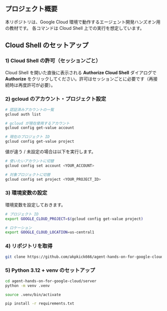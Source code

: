 ## プロジェクト概要

本リポジトリは、Google Cloud 環境で動作するエージェント開発ハンズオン用の教材です。
各コマンドは Cloud Shell 上での実行を想定しています。


## Cloud Shell のセットアップ

### 1) Cloud Shell の許可（セッションごと）
Cloud Shell を開いた直後に表示される **Authorize Cloud Shell** ダイアログで **Authorize** をクリックしてください。許可はセッションごとに必要です（再接続時は再度許可が必要）。

### 2) gcloud のアカウント・プロジェクト設定
```bash
# 認証済みアカウントの一覧
gcloud auth list

# gcloud が現在使用するアカウント
gcloud config get-value account

# 現在のプロジェクト ID
gcloud config get-value project
```

値が違う / 未設定の場合は以下を実行します。
```bash
# 使いたいアカウントに切替
gcloud config set account <YOUR_ACCOUNT>

# 対象プロジェクトに切替
gcloud config set project <YOUR_PROJECT_ID>
```

### 3) 環境変数の設定
環境変数を設定しておきます。
```bash
# プロジェクト ID
export GOOGLE_CLOUD_PROJECT=$(gcloud config get-value project)

# ロケーション
export GOOGLE_CLOUD_LOCATION=us-central1
```

### 4) リポジトリを取得
```bash
git clone https://github.com/akpkick666/agent-hands-on-for-google-cloud.git
```

### 5) Python 3.12 + venv のセットアップ
```bash
cd agent-hands-on-for-google-cloud/server
python -m venv .venv

source .venv/bin/activate

pip install -r requirements.txt
```